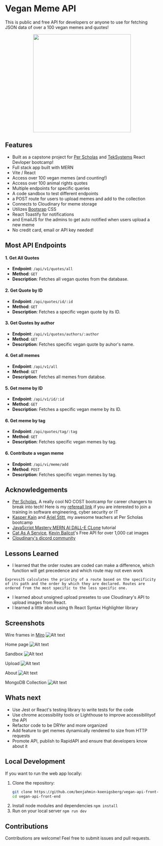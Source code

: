 # Vegan Meme API

This is public and free API for developers or anyone to use for fetching JSON data of over a 100 vegan memes and quotes!

<div style="display:flex; justify-content:center">
<img src="https://res.cloudinary.com/benjahmin/image/upload/v1705770231/vegan_memes/ujnc8nxuvx2ffo0efmhw.jpg" style="width:20rem;"  />
</div>

## Features

- Built as a capstone project for [Per Scholas](https://www.perscholas.org) and [TekSystems](https://www.teksystems.com) React Devloper bootcamp!
- Full stack app built with MERN
- Vite / React
- Access over 100 vegan memes (and counting!)
- Access over 100 animal rights quotes
- Multiple endpoints for specific queries
- A code sandbox to test different endpoints
- a POST route for users to upload memes and add to the collection
- Connects to Cloudinary for meme storage
- Utilizes [Bootsrap](https://www.getbootsrap.com) CSS
- React Toastify for notifications
- and EmailJS for the admins to get auto notified when users upload a new meme
- No credit card, email or API key needed!

## Most API Endpoints

#### 1. Get All Quotes

- **Endpoint**: `/api/v1/quotes/all`
- **Method**: `GET`
- **Description**: Fetches all vegan quotes from the database.

#### 2. Get Quote by ID

- **Endpoint**: `/api/quotes/id/:id`
- **Method**: `GET`
- **Description**: Fetches a specific vegan quote by its ID.

#### 3. Get Quotes by author

- **Endpoint**: `/api/v1/quotes/authors/:author`
- **Method**: `GET`
- **Description**: Fetches specific vegan quote by auhor's name.

#### 4. Get all memes

- **Endpoint**: `/api/v1/all`
- **Method**: `GET`
- **Description**: Fetches all memes from databse.

#### 5. Get meme by ID

- **Endpoint**: `/api/v1/id/:id`
- **Method**: `GET`
- **Description**: Fetches a specific vegan meme by its ID.

#### 6. Get meme by tag

- **Endpoint**: `/api/quotes/tag/:tag`
- **Method**: `GET`
- **Description**: Fetches specific vegan memes by tag.

#### 6. Contribute a vegan meme

- **Endpoint**: `/api/vi/meme/add`
- **Method**: `POST`
- **Description**: Fetches specific vegan memes by tag.

## Acknowledgements

-  [Per Scholas](https://www.perscholas.org), A really cool NO COST bootcamp for career changers to break into tech!
Here is my [refereall link](https://perscholas.referralrock.com/l/WEMG997C/) if you are interested to join a training in software engineering, cyber security or IT
 - [Kasper Kain](https://www.kasperkain.com/) and [Ariel Stitt](https://www.linkedin.com/in/ariel-stitt-7b9b4211a/), my awesome teachers at Per Scholas bootcamp
 - [JavaScript Mastery MERN AI DALL-E CLone](https://www.youtube.com/watch?v=EyIvuigqDoA) tutorial
- [Cat As A Service](https://cataas.com/),  [Kevin Bailcot](https://boutdecode.fr/)'s Free API for over 1,000 cat images
 - [Cloudinary's dicord community](https://support.cloudinary.com/hc/en-us/community/posts/9456264181906-Announcing-the-new-Cloudinary-Community-and-Discord-server)


## Lessons Learned

- I learned that the order routes are coded can make a difference, which function will get precedence and which route may not even work

```
ExpressJS calculates the priority of a route based on the specificity of its path and the order by which they are declared. Routes are ordered from the most specific to the less specific one.
```

- I learned about unsigned upload presetes to use Cloudinary's API to upload images from React.
- I learned a little about using th React Syntax Highlighter library


## Screenshots

Wire frames in [Miro](https://miro.com)
![Alt text](<src/assets/screen_shots/vegan API wireframe.jpeg>)

Home page
![Alt text](<src/assets/screen_shots/Screen Shot 2024-01-20 at 1.01.43 PM.png>)

Sandbox
![Alt text](src/assets/screen_shots/SandboxPage.png)

Upload
![Alt text](<src/assets/screen_shots/Screen Shot 2024-01-20 at 1.02.20 PM.png>)

About
![Alt text](src/assets/screen_shots/AboutPage.png)

MongoDB Collection
![Alt text](src/assets/screen_shots/MongoDB.png)


## Whats next

- Use Jest or React's testing library to write tests for the code
- Use chrome accessibility tools or Lighthouse to improve accessibilityof the API
- Refactor code to be DRYer and more organized
- Add feature to get memes dynamically rendered to size from HTTP requests
- Promote API, publish to RapidAPI and ensure that developers know about it

## Local Development

If you want to run the web app locally:

1. Clone the repository:
   ```bash
   git clone https://github.com/benjahmin-koenigsberg/vegan-api-front-end.git
   cd vegan-api-front-end

2. Install node modules and dependencies
```npm install ```
3. Run on your local server
```npm run dev```


## Contributions

Contributions are welcome! Feel free to submit issues and pull requests.
